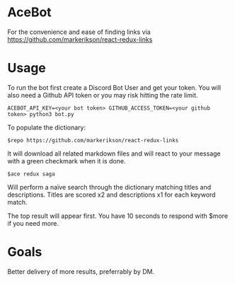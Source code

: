 # AceBot

For the convenience and ease of finding links via https://github.com/markerikson/react-redux-links

# Usage
To run the bot first create a Discord Bot User and get your token. You will also need a Github API token or you may risk hitting the rate limit.

```
ACEBOT_API_KEY=<your bot token> GITHUB_ACCESS_TOKEN=<your github token> python3 bot.py
```

To populate the dictionary:

```
$repo https://github.com/markerikson/react-redux-links
```

It will download all related markdown files and will react to your message with a green checkmark when it is done.

```
$ace redux saga
```

Will perform a naïve search through the dictionary matching titles and descriptions. Titles are scored x2 and descriptions x1 for each keyword match. 

The top result will appear first. You have 10 seconds to respond with $more if you need more.



# Goals
Better delivery of more results, preferrably by DM.